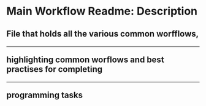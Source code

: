 <h1> Main Workflow Readme: Description</h1>
<h2>File that holds all the various common worfflows, <hr /> 
highlighting common worflows and best practises for completing <hr/>
programming tasks </h2>
